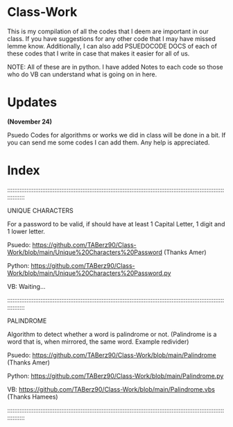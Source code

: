 # Class-Work
This is my compilation of all the codes that I deem are important in our class. If you have suggestions for any other code that I may have missed lemme know.
Additionally, I can also add PSUEDOCODE DOCS of each of these codes that I write in case that makes it easier for all of us.

NOTE: All of these are in python. I have added Notes to each code so those who do VB can understand what is going on in here.

# Updates
**(November 24)** 

Psuedo Codes for algorithms or works we did in class will be done in a bit. If you can send me some codes I can add them. Any help is appreciated.

# Index
::::::::::::::::::::::::::::::::::::::::::::::::::::::::::::::::::::::::::::::::::::::::::::::::::::::::::::::::::::::::::::::::::::::

UNIQUE CHARACTERS

For a password to be valid, if should have at least 1 Capital Letter, 1 digit and 1 lower letter.

Psuedo: https://github.com/TABerz90/Class-Work/blob/main/Unique%20Characters%20Password (Thanks Amer)

Python: https://github.com/TABerz90/Class-Work/blob/main/Unique%20Characters%20Password.py

VB: Waiting...

::::::::::::::::::::::::::::::::::::::::::::::::::::::::::::::::::::::::::::::::::::::::::::::::::::::::::::::::::::::::::::::::::::::

PALINDROME

Algorithm to detect whether a word is palindrome or not. (Palindrome is a word that is, when mirrored, the same word. Example redivider)

Psuedo: https://github.com/TABerz90/Class-Work/blob/main/Palindrome (Thanks Amer)

Python: https://github.com/TABerz90/Class-Work/blob/main/Palindrome.py

VB: https://github.com/TABerz90/Class-Work/blob/main/Palindrome.vbs (Thanks Hamees)

::::::::::::::::::::::::::::::::::::::::::::::::::::::::::::::::::::::::::::::::::::::::::::::::::::::::::::::::::::::::::::::::::::::
